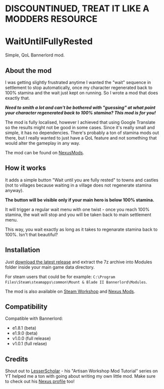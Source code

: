 # DISCOUNTINUED, TREAT IT LIKE A MODDERS RESOURCE

# WaitUntilFullyRested

Simple, QoL Bannerlord mod.

## About the mod
I was getting slightly frustrated anytime I wanted the "wait" sequence in settlement to stop automatically, once my character regenerated back to 100% stamina and the wait just kept on running. So I wrote a mod that does exactly that.

***Need to smith a lot and can't be bothered with "guessing" at what point your character regenerated back to 100% stamina? This mod is for you!***

The mod is fully localised, however I achieved that using Google Translate so the results might not be good in some cases. Since it's really small and simple, it has no dependencies. There's probably a ton of stamina mods out there, but I really wanted to just have a QoL feature and not something that would alter the gameplay in any way.

The mod can be found on [NexusMods](https://www.nexusmods.com/mountandblade2bannerlord/mods/4515).

## How it works
It adds a simple button "Wait until you are fully rested" to towns and castles (not to villages because waiting in a village does not regenerate stamina anyway).

**The button will be visible only if your main hero is below 100% stamina.**

It will trigger a regular wait menu with one twist - once you reach 100% stamina, the wait will stop and you will be taken back to main settlement menu.

This way, you wait exactly as long as it takes to regenarate stamina back to 100%. Isn't that beautiful?

## Installation
Just [download the latest release](https://github.com/wisnia74/WaitUntilFullyRested/releases) and extract the 7z archive into Modules folder inside your main game data directory.

For steam users that could be for example: `C:\Program Files\Steam\steamapps\common\Mount & Blade II Bannerlord\Modules`.

The mod is also available on [Steam Workshop](https://steamcommunity.com/sharedfiles/filedetails/?id=2875235556) and [Nexus Mods](https://www.nexusmods.com/mountandblade2bannerlord/mods/4515).

## Compatibility
Compatible with Bannerlord:

- e1.8.1 (beta)
- e1.9.0 (beta)
- v1.0.0 (full release)
- v1.0.1 (full relase)

## Credits
Shout out to [LesserScholar﻿](https://www.youtube.com/c/LesserScholar) - his "Artisan Workshop Mod Tutorial" series on YT helped me a ton with going about writing my own little mod.
Make sure to check out his [Nexus profile](https://www.nexusmods.com/mountandblade2bannerlord/users/138714188) too!
